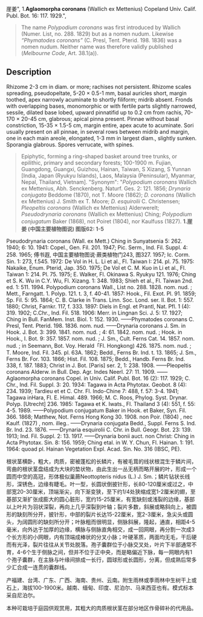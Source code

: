 崖姜",
1.**Aglaomorpha coronans** (Wallich ex Mettenius) Copeland Univ. Calif. Publ. Bot. 16: 117. 1929.",

> The name *Polypodium coronans* was first introduced by Wallich (Numer. List, no. 288. 1829) but as a nomen nudum. Likewise *“Phymatodes coronans”* (C. Presl, Tent. Pterid. 198. 1836) was a nomen nudum. Neither name was therefore validly published (*Melbourne Code*, Art. 38.1(a)).

## Description
Rhizome 2-3 cm in diam. or more; rachises not persistent. Rhizome scales spreading, pseudopeltate, 5-20 × 0.5-1 mm, basal auricles short, margin toothed, apex narrowly acuminate to shortly filiform; midrib absent. Fronds with overlapping bases, monomorphic or with fertile parts slightly narrowed, sessile, dilated base lobed, upward pinnatifid up to 0.2 cm from rachis, 70-170 × 20-45 cm, glabrous; apical pinna present. Pinnae without basal constriction, 15-35 × 1.5-5 cm, margin entire, apex acute to acuminate. Sori usually present on all pinnae, in several rows between midrib and margin, one in each main areole, elongated, 1-3 mm in largest diam., slightly sunken. Sporangia glabrous. Spores verrucate, with spines.

> Epiphytic, forming a ring-shaped basket around tree trunks, or epilithic, primary and secondary forests; 100-1900 m. Fujian, Guangdong, Guangxi, Guizhou, Hainan, Taiwan, S Xizang, S Yunnan [India, Japan (Ryukyu Islands), Laos, Malaysia (Peninsular), Myanmar, Nepal, Thailand, Vietnam].
  "Synonym": "*Polypodium coronans* Wallich ex Mettenius, Abh. Senckenberg. Naturf. Ges. 2: 121. 1856; *Drynaria conjugata* Beddome (1870), not T. Moore (1862); *D. coronans* (Wallich ex Mettenius) J. Smith ex T. Moore; *D. esquirolii* C. Christensen; *Pleopeltis coronans* (Wallich ex Mettenius) Alderwerelt; *Pseudodrynaria coronans* (Wallich ex Mettenius) Ching; *Polypodium conjugatum* Baker (1868), not Poiret (1804), nor Kaulfuss (1827).
**1.崖姜 (中国主要植物图说) 图版62: 1-5**

Pseudodrynaria coronans (Wall. ex Mett.) Ching in Sunyatsenia 5: 262. 1940; 6: 10. 1941: Copel., Gen. Fil. 201. 1947; Pic. Serm., Ind. Fil. Suppl. 4: 258. 1965; 傅书遐, 中国主要植物图说·蕨类植物门243, 图327. 1957; Ic. Corm. Sin. 1: 273, f.545. 1972: De Vol in H. L. Li et al., Fl. Taiwan I: 214. pl. 75. 1975: Nakaike, Enum. Pterid, Jap. 350. 1975; De Vol et C. M. Kuo in Li et al., Fl. Taiwan 1: 214. Pl. 75. 1975; E. Walker, Fl. Okinawa S. Ryukyu 121. 1976; Ching et S. K. Wu in C.Y. Wu, Fl. Xizang. 1: 348. 1983; Shieh et al., Fl. Taiwan 2nd. ed. 1: 511. 1994. Polypodium coronans Wall., List no. 288. 1828. nom. nud. ; Mett., Farngatt. 1. Polyp. 121. t. 3, f. 40-41. 1857: Hook., Fil. Exot. Pl. 91. 1859; Sp. Fil. 5: 95. 1864; C. B. Clarke in Trans. Linn. Soc. Lond. ser. II. Bot. 1: 557. 1880; Christ, Farnkr. 117, f. 333. 1897: Diels in Engl. et Prantl, Nat. Pfl. 1 (4): 319. 1902; C.Chr., Ind. Fil. 518. 1906: Merr. in Lingnan Sci. J. 5: 17. 1927; Ching in Bull. FanMem. Inst. Biol. 1: 152. 1930. ——Phymatodes coronans C. Presl, Tent. Pterid. 198. 1836. nom. nud. ——Drynaria coronans J. Sm. in Hook. J. Bot. 3: 399. 1841. nom. nud. ; 4: 61. 1842. nom. nud. ; Hook. in Hook., I. Bot. 9: 357. 1857. nom. nud. ; J. Sm., Cult. Ferns Cat. 14. 1857. nom. nud. ; in Seemann, Bot. Voy. Herald「Fl. Hongkong) 426. 1875. nom. nud. ; T. Moore, Ind. Fil. 345. pl. 63A. 1862; Bedd., Ferns Br. Ind. t. 13. 1865; J. Sm., Ferns Br. For. 103. 1866; Hist. Fil. 108. 1875; Bedd., Handb. Ferns Br. Ind. 338, f. 187. 1883; Christ in J. Bot. [Paris] ser. 2, 1: 238. 1908. ——Pleopeltis coronans Alderw. in Bull. Dep. Agr. Indes Neerl. 27: 11. 1909. ——Aglaomorpha coronans Copel. in Univ. Calif. Publ. Bot. 16 (2): 117. 1929; C. Chr., Ind. Fil. Suppl. 3: 20. 1934: Tagawa in Acta Phytotax. Geobot. 8 (4): 234. 1939; Tardieu et et C. Chr. Fl. Indo-Chine 7: 488, f. 57: 3-4. 1941; Tagawa inHara, Fl. E. Himal. 489. 1966; M. C. Roos, Phylog. Syst. Drynar. Polyp. [Utrecht] 236. 1985: Tagawa et K. Iwats., Fl. Thailand 3 (4): 551, f. 55: 4-5. 1989. ——Polypodium conjugatum Baker in Hook. et Baker, Syn. Fil. 366. 1868; Matthew, Not. Ferns Hong Kong 30. 1908. non Poir. (1804) , nec Kaulf. (1827) , nom. illeg.. ——Drynaria conjugata Bedd., Suppl. Ferns S. Ind. Br. Ind. 23. 1876. ——Drynaria esquirolii C. Chr. in Bull. Geogr. Bot. 23: 139. 1913; Ind. Fil. Suppl. 2: 13. 1917. ——Drynaria bonii auct. non Christ: Ching in Acta Phytotax. Sin. 8: 156. 1959; Ching etal. in W. Y. Chun, Fl. Hainan. 1: 191. 1964: quoad pl. Hainan Vegetation Expl. Acad. Sin. No. 316 (IBSC, PE).

根状茎横卧，粗大，肉质，密被蓬松的长鳞片，有被毛茸的线状根混生于鳞片间，弯曲的根状茎盘结成为大块的垫状物，由此生出一丛无柄而略开展的叶，形成一个圆而中空的高冠，形体极似巢蕨Neottopteris nidus (L.) J. Sm.；鳞片钻状长线形，深锈色，边缘有睫毛。叶一型，长圆状倒披针形，长80-120厘米或过之，中部宽20-30厘米，顶端渐尖，向下渐变狭，至下约1/4处狭缩成宽1-2厘米的翅，至基部又渐扩张成膨大的圆心脏形，宽约15-25厘米，有宽缺刻或浅裂的边缘，基部以上叶片为羽状深裂，再向上几乎深裂到叶轴；裂片多数，斜展或略斜向上，被圆形的缺刻所分开，披针形，中部的裂片长达15-22厘米，宽2-3厘米，急尖头或圆头，为阔圆形的缺刻所分开；叶脉粗而很明显，侧脉斜展，隆起，通直，相距4-5毫米，向外达于加厚的边缘，横脉与侧脉直角相交，成一回网眼，再分割一次成3个长方形的小网眼，内有顶端成棒状的分叉小脉；叶硬革质，两面均无毛，干后硬而有光泽，裂片往往从关节处脱落。孢子囊群位于小脉交叉处，叶片下半部通常不育，4-6个生于侧脉之间，但并不位于正中央，而是略偏近下脉，每一网眼内有1个孢子囊群，在主脉与叶缘间排成一长行，圆球形或长圆形，分离，但成熟后常多少汇合成一连贯的囊群线。

产福建、台湾、广东、广西、海南、贵州、云南。附生雨林或季雨林中生树干上或石上，海拔100-1900米。越南、缅甸、印度、尼泊尔、马来西亚也有。模式标本采自尼泊尔。

本种可栽培于庭园供观赏用，其粗大的肉质根状茎在部分地区作骨碎补的代用品。
